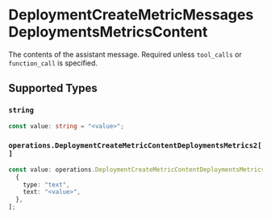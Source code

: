 # DeploymentCreateMetricMessagesDeploymentsMetricsContent

The contents of the assistant message. Required unless `tool_calls` or `function_call` is specified.


## Supported Types

### `string`

```typescript
const value: string = "<value>";
```

### `operations.DeploymentCreateMetricContentDeploymentsMetrics2[]`

```typescript
const value: operations.DeploymentCreateMetricContentDeploymentsMetrics2[] = [
  {
    type: "text",
    text: "<value>",
  },
];
```

